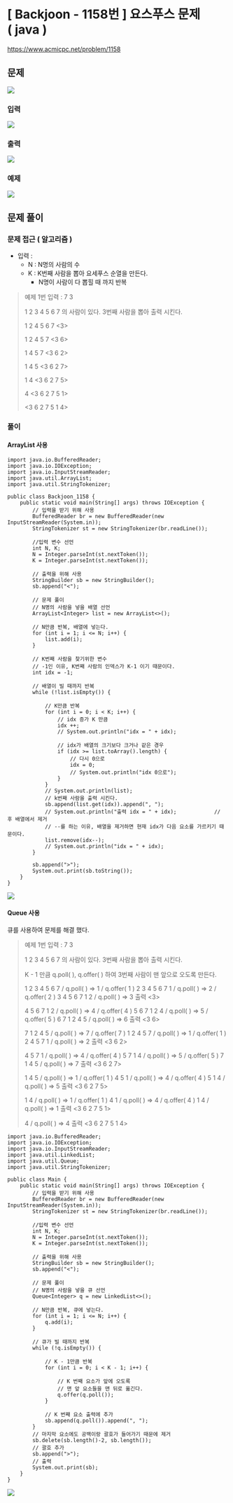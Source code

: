 # \[ Backjoon - 1158번 \] 요스푸스 문제 ( java )

https://www.acmicpc.net/problem/1158


## 문제
![](https://i.imgur.com/d9zdoHZ.png)



### 입력
![](https://i.imgur.com/BpOyb6U.png)

### 출력
![](https://i.imgur.com/I586MCJ.png)

### 예제
![](https://i.imgur.com/hXeRnG4.png)






## 문제 풀이
### 문제 접근 ( 알고리즘 )
- 입력 : 
	- N : N명의 사람의 수
	- K : K번째 사람을 뽑아 요세푸스 순열을 만든다. 
		- N명이 사람이 다 뽑힐 때 까지 반복

>
>예제 1번
>입력 : 7 3
>
>1 2 3 4 5 6 7 의 사람이 있다.
>3번째 사람을 뽑아 출력 시킨다.
>
>1 2 4 5 6 7
><3>
>
>1 2 4 5 7
><3 6>
>
>1 4 5 7
><3 6 2>
>
>1 4 5
><3 6 2 7>
>
>1 4
><3 6 2 7 5>
>
>4
><3 6 2 7 5 1>
>
><3 6 2 7 5 1 4>
>



### 풀이
#### ArrayList 사용
```
import java.io.BufferedReader;  
import java.io.IOException;  
import java.io.InputStreamReader;  
import java.util.ArrayList;  
import java.util.StringTokenizer;  
  
public class Backjoon_1158 {  
    public static void main(String[] args) throws IOException {  
        // 입력을 받기 위해 사용  
        BufferedReader br = new BufferedReader(new InputStreamReader(System.in));  
        StringTokenizer st = new StringTokenizer(br.readLine());  
  
        //입력 변수 선언  
        int N, K;  
        N = Integer.parseInt(st.nextToken());  
        K = Integer.parseInt(st.nextToken());  
  
        // 출력을 위해 사용  
        StringBuilder sb = new StringBuilder();  
        sb.append("<");  
  
        // 문제 풀이  
        // N명의 사람을 넣을 배열 선언  
        ArrayList<Integer> list = new ArrayList<>();  
  
        // N만큼 반복, 배열에 넣는다.  
        for (int i = 1; i <= N; i++) {  
            list.add(i);  
        }  
  
        // K번째 사람을 찾기위한 변수  
        // -1인 이유, K번째 사람의 인덱스가 K-1 이기 때문이다.  
        int idx = -1;  
  
        // 배열이 빌 때까지 반복  
        while (!list.isEmpty()) {  
  
            // K만큼 반복  
            for (int i = 0; i < K; i++) {  
                // idx 증가 K 만큼  
                idx ++;  
                // System.out.println("idx = " + idx);  
  
                // idx가 배열의 크기보다 크거나 같은 경우  
                if (idx >= list.toArray().length) {  
                    // 다시 0으로  
                    idx = 0;  
                    // System.out.println("idx 0으로");  
                }  
            }  
            // System.out.println(list);  
            // k번째 사람을 출력 시킨다.  
            sb.append(list.get(idx)).append(", ");  
            // System.out.println("출력 idx = " + idx);            // 후 배열에서 제거  
            // --를 하는 이유, 배열을 제거하면 현재 idx가 다음 요소를 가르키기 때문이다.  
            list.remove(idx--);  
            // System.out.println("idx = " + idx);  
        }  
  
        sb.append(">");  
        System.out.print(sb.toString());  
    }  
}
```


![](https://i.imgur.com/xWuesE1.png)

#### Queue 사용
큐를 사용하여 문제를 해결 했다.

>
>예제 1번
>입력 : 7 3
>
>1 2 3 4 5 6 7 의 사람이 있다.
>3번째 사람을 뽑아 출력 시킨다.
>
>K - 1 만큼 q.poll( ), q.offer( ) 하여 
>3번째 사람이 맨 앞으로 오도록 만든다.
>
>1 2 3 4 5 6 7 / q.poll( ) => 1 / q.offer( 1 )
>2 3 4 5 6 7 1 / q.poll( ) => 2 / q.offer( 2 )
>3 4 5 6 7 1 2 / q.poll( ) => 3 출력
><3>
>
>4 5 6 7 1 2  / q.poll( ) => 4 / q.offer( 4 )
>5 6 7 1 2 4  / q.poll( ) => 5 / q.offer( 5 )
>6 7 1 2 4 5  / q.poll( ) => 6 출력 
><3 6>
>
>7 1 2 4 5  / q.poll( ) => 7 / q.offer( 7 )
>1 2 4 5 7  / q.poll( ) => 1 / q.offer( 1 )
>2 4 5 7 1 / q.poll( ) => 2 출력
><3 6 2>
>
>4 5 7 1 / q.poll( ) => 4 / q.offer( 4 )
>5 7 1 4 / q.poll( ) => 5 / q.offer( 5 )
>7 1 4 5 / q.poll( ) => 7 출력
><3 6 2 7>
>
>1 4 5 / q.poll( ) => 1 / q.offer( 1 )
>4 5 1 / q.poll( ) => 4 / q.offer( 4 )
>5 1 4 / q.poll( ) => 5 출력
><3 6 2 7 5>
>
>1 4 / q.poll(  ) => 1 / q.offer(  1 )
>4 1 / q.poll( ) => 4  / q.offer( 4 )
>1 4 / q.poll( ) => 1 출력
><3 6 2 7 5 1>
>
>4 / q.poll( ) => 4 출력
><3 6 2 7 5 1 4>
>

```
import java.io.BufferedReader;  
import java.io.IOException;  
import java.io.InputStreamReader;  
import java.util.LinkedList;  
import java.util.Queue;  
import java.util.StringTokenizer;  
  
public class Main {  
    public static void main(String[] args) throws IOException {  
        // 입력을 받기 위해 사용  
        BufferedReader br = new BufferedReader(new InputStreamReader(System.in));  
        StringTokenizer st = new StringTokenizer(br.readLine());  
  
        //입력 변수 선언  
        int N, K;  
        N = Integer.parseInt(st.nextToken());  
        K = Integer.parseInt(st.nextToken());  
  
        // 출력을 위해 사용  
        StringBuilder sb = new StringBuilder();  
        sb.append("<");  
  
        // 문제 풀이  
        // N명의 사람을 넣을 큐 선언  
        Queue<Integer> q = new LinkedList<>();  
  
        // N만큼 반복, 큐에 넣는다.  
        for (int i = 1; i <= N; i++) {  
            q.add(i);  
        }  
  
        // 큐가 빌 때까지 반복  
        while (!q.isEmpty()) {  
  
            // K - 1만큼 반복  
            for (int i = 0; i < K - 1; i++) {  
  
                // K 번째 요소가 앞에 오도록  
                // 맨 앞 요소들을 맨 뒤로 옮긴다.  
                q.offer(q.poll());
            }  
  
            // K 번째 요소 출력에 추가  
            sb.append(q.poll()).append(", ");  
        }  
        // 마지막 요소에도 공백이랑 괄호가 들어가기 때문에 제거  
        sb.delete(sb.length()-2, sb.length());  
        // 괄호 추가  
        sb.append(">");  
        // 출력  
        System.out.print(sb);  
    }  
}
```

![](https://i.imgur.com/hTGtzMN.png)

